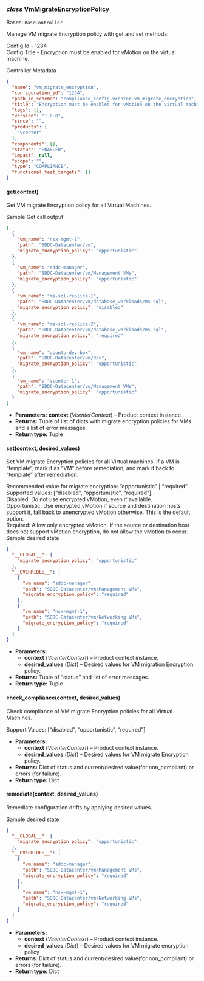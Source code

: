 ### *class* VmMigrateEncryptionPolicy

Bases: `BaseController`

Manage VM migrate Encryption policy with get and set methods.

Config Id - 1234
<br/>
Config Title - Encryption must be enabled for vMotion on the virtual machine.
<br/>

Controller Metadata
```json
{
  "name": "vm_migrate_encryption",
  "configuration_id": "1234",
  "path_in_schema": "compliance_config.vcenter.vm_migrate_encryption",
  "title": "Encryption must be enabled for vMotion on the virtual machine.",
  "tags": [],
  "version": "1.0.0",
  "since": "",
  "products": [
    "vcenter"
  ],
  "components": [],
  "status": "ENABLED",
  "impact": null,
  "scope": "",
  "type": "COMPLIANCE",
  "functional_test_targets": []
}
```

#### get(context)

Get VM migrate Encryption policy for all Virtual Machines.

Sample Get call output
<br/>
```json
[
  {
    "vm_name": "nsx-mgmt-1",
    "path": "SDDC-Datacenter/vm",
    "migrate_encryption_policy": "opportunistic"
  },
  {
    "vm_name": "sddc-manager",
    "path": "SDDC-Datacenter/vm/Management VMs",
    "migrate_encryption_policy": "opportunistic"
  },
  {
    "vm_name": "ms-sql-replica-1",
    "path": "SDDC-Datacenter/vm/database_workloads/ms-sql",
    "migrate_encryption_policy": "disabled"
  },
  {
    "vm_name": "ms-sql-replica-2",
    "path": "SDDC-Datacenter/vm/database_workloads/ms-sql",
    "migrate_encryption_policy": "required"
  },
  {
    "vm_name": "ubuntu-dev-box",
    "path": "SDDC-Datacenter/vm/dev",
    "migrate_encryption_policy": "opportunistic"
  },
  {
    "vm_name": "vcenter-1",
    "path": "SDDC-Datacenter/vm/Management VMs",
    "migrate_encryption_policy": "opportunistic"
  }
]
```

* **Parameters:**
  **context** (*VcenterContext*) – Product context instance.
* **Returns:**
  Tuple of list of dicts with migrate encryption policies for VMs and a list of error messages.
* **Return type:**
  Tuple

#### set(context, desired_values)

Set VM migrate Encryption policies for all Virtual machines.
If a VM is “template”, mark it as “VM” before remediation, and mark it
back to “template” after remediation.

Recommended value for migrate encryption: “opportunistic” | “required”
<br/>
Supported values: [“disabled”, “opportunistic”, “required”].
<br/>
Disabled: Do not use encrypted vMotion, even if available.
<br/>
Opportunistic: Use encrypted vMotion if source and destination hosts support it,
fall back to unencrypted vMotion otherwise. This is the default option.
<br/>
Required: Allow only encrypted vMotion. If the source or destination host does not support vMotion encryption,
do not allow the vMotion to occur.
<br/>
Sample desired state
<br/>
```json
{
  "__GLOBAL__": {
    "migrate_encryption_policy": "opportunistic"
  },
  "__OVERRIDES__": [
    {
      "vm_name": "sddc-manager",
      "path": "SDDC-Datacenter/vm/Management VMs",
      "migrate_encryption_policy": "required"
    },
    {
      "vm_name": "nsx-mgmt-1",
      "path": "SDDC-Datacenter/vm/Networking VMs",
      "migrate_encryption_policy": "required"
    }
  ]
}
```

* **Parameters:**
  * **context** (*VcenterContext*) – Product context instance.
  * **desired_values** (*Dict*) – Desired values for VM migration Encryption policy.
* **Returns:**
  Tuple of “status” and list of error messages.
* **Return type:**
  Tuple

#### check_compliance(context, desired_values)

Check compliance of VM migrate Encryption policies for all Virtual Machines.

Support Values: [“disabled”, “opportunistic”, “required”]
<br/>
* **Parameters:**
  * **context** (*VcenterContext*) – Product context instance.
  * **desired_values** (*Dict*) – Desired values for VM migrate Encryption policy.
* **Returns:**
  Dict of status and current/desired value(for non_compliant) or errors (for failure).
* **Return type:**
  Dict

#### remediate(context, desired_values)

Remediate configuration drifts by applying desired values.

Sample desired state
<br/>
```json
{
  "__GLOBAL__": {
    "migrate_encryption_policy": "opportunistic"
  },
  "__OVERRIDES__": [
    {
      "vm_name": "sddc-manager",
      "path": "SDDC-Datacenter/vm/Management VMs",
      "migrate_encryption_policy": "required"
    },
    {
      "vm_name": "nsx-mgmt-1",
      "path": "SDDC-Datacenter/vm/Networking VMs",
      "migrate_encryption_policy": "required"
    }
  ]
}
```

* **Parameters:**
  * **context** (*VcenterContext*) – Product context instance.
  * **desired_values** (*Dict*) – Desired values for VM migrate encryption policy
* **Returns:**
  Dict of status and current/desired value(for non_compliant) or errors (for failure).
* **Return type:**
  Dict

